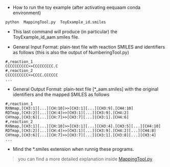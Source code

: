 - How to run the toy example (after activating eequaam conda environment)<br/>

```
python  MappingTool.py  ToyExample_id.smiles
```

- This last command will produce (in particular) the ToyExample_id_aam.smiles file.<br/>


- General Input Format: plain-text file with reaction SMILES and identifiers as follows (this is also the output of NumberingTool.py)<br/>

```
#,reaction_1
CCCCCCCCCC>>CCCCCCCCC.C
#,reaction_2
CCCCCCCCCC>>CCCC.CCCCCC
...
```

- General Output Format: plain-text file [*_aam.smiles] with the original identifiers and the mapped SMILES as follows<br/>

```
#,reaction_1
RXNmap,[CH3:1][...][CH:10]>>[CH3:1][...][CH3:9].[CH4:10]
RDTmap,[CH3:2][...][CH:4]>>[CH3:1][...][CH3:9].[CH4:2]
CHYmap,[CH3:6][...][CH:7]>>[CH3:7][...][CH3:1].[CH4:6]
#,reaction_2
RXNmap,[CH3:1][...][CH:10]>>[CH3:1][...][CH3:4].[CH3:5][...][CH4:10]
RDTmap,[CH3:2][...][CH:4]>>[CH3:1][...][CH3:9].[CH4:2][...][CH4:8]
CHYmap,[CH3:6][...][CH:7]>>[CH3:7][...][CH3:1].[CH3:8][...][CH3:4]
...
```

- Mind the *.smiles extension when runnig these programs.<br/>


> you can find a more detailed explanation inside <a href="./MappingTool.py">MappingTool.py</a>